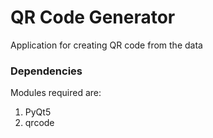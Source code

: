 # QR Code Generator

Application for creating QR code from the data

### Dependencies

Modules required are:
1. PyQt5
2. qrcode


